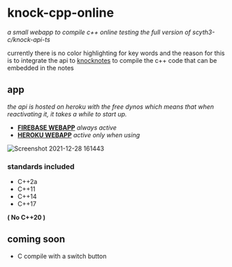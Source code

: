 # knock-cpp-online
_a small webapp to compile c++ online testing the full version of scyth3-c/knock-api-ts_


currently there is no color highlighting for key words and the reason for this is to integrate the api to [knocknotes](https://github.com/scyth3-c/vue-conponents)
to compile the c++ code that can be embedded in the notes

## app

_the api is hosted on heroku with the free dynos which means that when reactivating it, it takes a while to start up._


- [**FIREBASE WEBAPP**](https://knock-cpp-compiler.web.app/) _always active_
- [**HEROKU WEBAPP**](https://knock-cpp.herokuapp.com/) _active only when using_



![Screenshot 2021-12-28 161443](https://user-images.githubusercontent.com/52190352/147608165-a86be4f0-d519-4599-8575-6b4d11451080.png)


### standards included
 - C++2a
 - C++11
 - C++14
 - C++17

**( No C++20 )**

## coming soon

- C compile with a switch button
